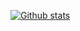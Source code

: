
[![Github stats](https://github-readme-stats.vercel.app/api?username=wemboava&include_all_commits=true&count_private=true&hide=issues&show_icons=true&theme=graywhite&title_color=03a9f4)](https://github.com/wemboava)

<!--
**wemboava/wemboava** is a ✨ _special_ ✨ repository because its `README.md` (this file) appears on your GitHub profile.

Here are some ideas to get you started:

- 🔭 I’m currently working on ...
- 🌱 I’m currently learning ...
- 👯 I’m looking to collaborate on ...
- 🤔 I’m looking for help with ...
- 💬 Ask me about ...
- 📫 How to reach me: ...
- 😄 Pronouns: ...
- ⚡ Fun fact: ...
-->
